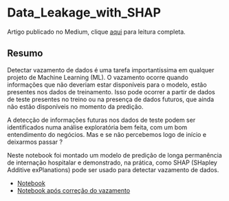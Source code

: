 # Data_Leakage_with_SHAP

Artigo publicado no Medium, clique [aqui](https://medium.com/p/a69985056ba3) para leitura completa.<br>

## Resumo

Detectar vazamento de dados é uma tarefa importantíssima em qualquer projeto de Machine Learning (ML). O vazamento ocorre quando informações que não deveriam estar disponíveis para o modelo, estão presentes nos dados de treinamento. Isso pode ocorrer a partir de dados de teste presentes no treino ou na presença de dados futuros, que ainda não estão disponíveis no momento da predição. <br>

A detecção de informações futuras nos dados de teste podem ser identificados numa análise exploratória bem feita, com um bom entendimento do negócios. Mas e se não percebemos logo de início e deixarmos passar ?<br>

Neste notebook foi montado um modelo de predição de longa permanência de internação hospitalar e demonstrado, na prática, como SHAP (SHapley Additive exPlanations) pode ser usado para detectar vazamento de dados.

* [Notebook](https://github.com/leticiamchd/Data_Leakage_with_SHAP/blob/main/Data_Leakage_with_SHAP.ipynb)
* [Notebook após correção do vazamento](https://github.com/leticiamchd/Data_Leakage_with_SHAP/blob/main/Data_Leakage_with_SHAPv2_0.ipynb)

